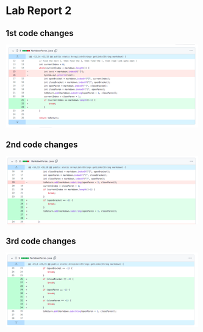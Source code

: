 # Lab Report 2
## 1st code changes
![Image](week-4-lab-report-2-1.png)
## 2nd code changes
![Image](week-4-lab-report-2-2.png)
## 3rd code changes
![Image](week-4-lab-report-2-3.png)